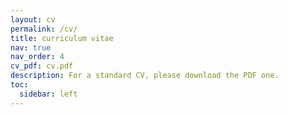 ```yaml
---
layout: cv
permalink: /cv/
title: curriculum vitae
nav: true
nav_order: 4
cv_pdf: cv.pdf
description: For a standard CV, please download the PDF one.
toc:
  sidebar: left
---
```

